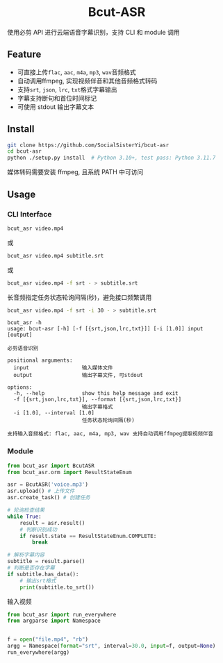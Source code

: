 <h1 align="center">Bcut-ASR</h1>

使用必剪 API 进行云端语音字幕识别，支持 CLI 和 module 调用

## Feature

- 可直接上传`flac`, `aac`, `m4a`, `mp3`, `wav`音频格式
- 自动调用ffmpeg, 实现视频伴音和其他音频格式转码
- 支持`srt`, `json`, `lrc`, `txt`格式字幕输出
- 字幕支持断句和首位时间标记
- 可使用 stdout 输出字幕文本

## Install

```bash
git clone https://github.com/SocialSisterYi/bcut-asr
cd bcut-asr
python ./setup.py install  # Python 3.10+, test pass: Python 3.11.7
```

媒体转码需要安装 ffmpeg, 且系统 PATH 中可访问

## Usage

### CLI Interface

```bash
bcut_asr video.mp4
```

或

```bash
bcut_asr video.mp4 subtitle.srt
```

或

```bash
bcut_asr video.mp4 -f srt - > subtitle.srt
```

长音频指定任务状态轮询间隔(秒)，避免接口频繁调用

```bash
bcut_asr video.mp4 -f srt -i 30 - > subtitle.srt
```

```
bcut_asr -h
usage: bcut-asr [-h] [-f [{srt,json,lrc,txt}]] [-i [1.0]] input [output]

必剪语音识别

positional arguments:
  input                 输入媒体文件
  output                输出字幕文件, 可stdout

options:
  -h, --help            show this help message and exit
  -f [{srt,json,lrc,txt}], --format [{srt,json,lrc,txt}]
                        输出字幕格式
  -i [1.0], --interval [1.0]
                        任务状态轮询间隔(秒)

支持输入音频格式: flac, aac, m4a, mp3, wav 支持自动调用ffmpeg提取视频伴音
```

### Module

```python
from bcut_asr import BcutASR
from bcut_asr.orm import ResultStateEnum

asr = BcutASR('voice.mp3')
asr.upload() # 上传文件
asr.create_task() # 创建任务

# 轮询检查结果
while True:
    result = asr.result()
    # 判断识别成功
    if result.state == ResultStateEnum.COMPLETE:
        break

# 解析字幕内容
subtitle = result.parse()
# 判断是否存在字幕
if subtitle.has_data():
    # 输出srt格式
    print(subtitle.to_srt())
```

输入视频

```python
from bcut_asr import run_everywhere
from argparse import Namespace


f = open("file.mp4", "rb")
argg = Namespace(format="srt", interval=30.0, input=f, output=None)
run_everywhere(argg)

```
